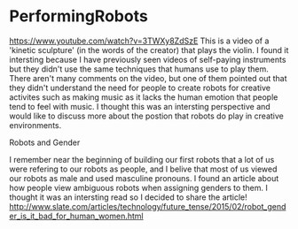 # PerformingRobots

https://www.youtube.com/watch?v=3TWXy8ZdSzE
This is a video of a 'kinetic sculpture' (in the words of the creator) that plays the violin. I found it intersting because I have previously seen videos of self-paying instruments but they didn't use the same techniques that humans use to play them. There aren't many comments on the video, but one of them pointed out that they didn't understand the need for people to create robots for creative activites such as making music as it lacks the human emotion that people tend to feel with music. I thought this was an intersting perspective and would like to discuss more about the postion that robots do play in creative environments.

Robots and Gender

I remember near the beginning of building our first robots that a lot of us were refering to our robots as people, and I 
belive that most of us viewed our robots as male and used masculine pronouns. I found an article about how people view 
ambiguous robots when assigning genders to them. I thought it was an intersting read so I decided to share the article!
http://www.slate.com/articles/technology/future_tense/2015/02/robot_gender_is_it_bad_for_human_women.html
